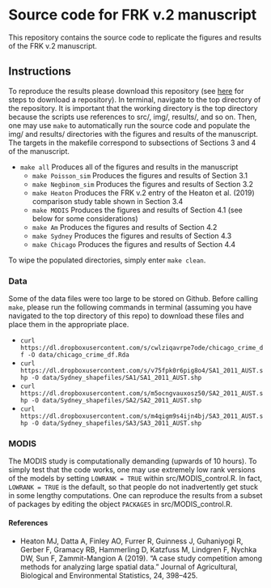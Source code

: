# Source code for FRK v.2 manuscript

This repository contains the source code to replicate the figures and results of the FRK v.2 manuscript. 

## Instructions

To reproduce the results please download this repository (see [here](https://superuser.com/a/1309684) for steps to download a repository). In terminal, navigate to the top directory of the repository. It is important that the working directory is the top directory because the scripts use references to src/, img/, results/, and so on. Then, one may use `make` to automatically run the source code and populate the img/ and results/ directories with the figures and results of the manuscript. The targets in the makefile correspond to subsections of Sections 3 and 4 of the manuscript. 
- `make all`	Produces all of the figures and results in the manuscript
  - `make Poisson_sim` Produces the figures and results of Section 3.1 
  - `make Negbinom_sim` Produces the figures and results of Section 3.2
  - `make Heaton` Produces the FRK v.2 entry of the Heaton et al. (2019) comparison study table shown in Section 3.4
  - `make MODIS` Produces the figures and results of Section 4.1 (see below for some considerations)
  - `make Am` Produces the figures and results of Section 4.2
  - `make Sydney` Produces the figures and results of Section 4.3
  - `make Chicago` Produces the figures and results of Section 4.4
  
To wipe the populated directories, simply enter `make clean`.

### Data

Some of the data files were too large to be stored on Github. Before calling `make`, please run the following commands in terminal (assuming you have navigated to the top directory of this repo) to download these files and place them in the appropriate place.
- `curl https://dl.dropboxusercontent.com/s/cwlziqavrpe7ode/chicago_crime_df -O data/chicago_crime_df.Rda`
- `curl https://dl.dropboxusercontent.com/s/v75fpk0r6pig8o4/SA1_2011_AUST.shp -O data/Sydney_shapefiles/SA1/SA1_2011_AUST.shp`
- `curl https://dl.dropboxusercontent.com/s/m5ocngvauxosz50/SA2_2011_AUST.shp -O data/Sydney_shapefiles/SA2/SA2_2011_AUST.shp`
- `curl https://dl.dropboxusercontent.com/s/m4qigm9s4ijn4bj/SA3_2011_AUST.shp -O data/Sydney_shapefiles/SA3/SA3_2011_AUST.shp`




### MODIS

The MODIS study is computationally demanding (upwards of 10 hours). To simply test that the code works, one may use extremely low rank versions of the models by setting `LOWRANK = TRUE` within src/MODIS_control.R. In fact, `LOWRANK = TRUE` is the default, so that people do not inadvertently get stuck in some lengthy computations. One can reproduce the results from a subset of packages by editing the object `PACKAGES` in src/MODIS_control.R.

#### References

* Heaton MJ, Datta A, Finley AO, Furrer R, Guinness J, Guhaniyogi R, Gerber F, Gramacy
RB, Hammerling D, Katzfuss M, Lindgren F, Nychka DW, Sun F, Zammit-Mangion A
(2019). “A case study competition among methods for analyzing large spatial data.” Journal
of Agricultural, Biological and Environmental Statistics, 24, 398–425.